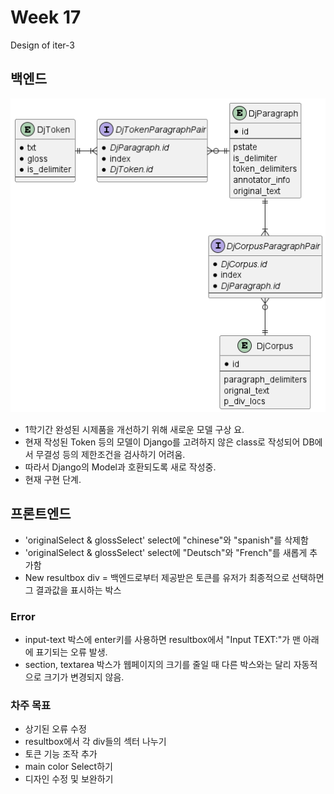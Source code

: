 # Week 17
Design of iter-3

## 백엔드

![images/week17_er_dj_serializables.png](images/week17_er_dj_serializables.png)

- 1학기간 완성된 시제품을 개선하기 위해 새로운 모델 구상 요.
- 현재 작성된 Token 등의 모델이 Django를 고려하지 않은 class로 작성되어 DB에서 무결성 등의 제한조건을 검사하기 어려움.
- 따라서 Django의 Model과 호환되도록 새로 작성중.
- 현재 구현 단계.


## 프론트엔드

- 'originalSelect & glossSelect' select에 "chinese"와 "spanish"를 삭제함
- 'originalSelect & glossSelect' select에 "Deutsch"와 "French"를 새롭게 추가함
- New resultbox div = 백엔드로부터 제공받은 토큰를 유저가 최종적으로 선택하면 그 결과값을 표시하는 박스

### Error
- input-text 박스에 enter키를 사용하면 resultbox에서 "Input TEXT:"가 맨 아래에 표기되는 오류 발생.
- section, textarea 박스가 웹페이지의 크기를 줄일 때 다른 박스와는 달리 자동적으로 크기가 변경되지 않음.

### 차주 목표
- 상기된 오류 수정
- resultbox에서 각 div들의 섹터 나누기
- 토큰 기능 조작 추가
- main color Select하기
- 디자인 수정 및 보완하기